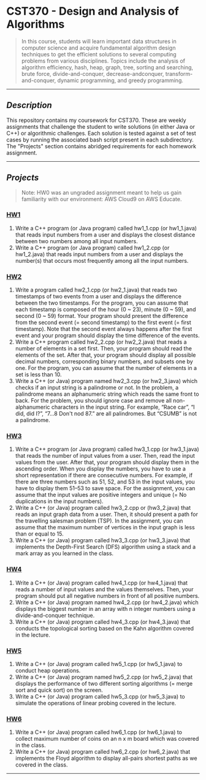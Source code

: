 # CST370 - Design and Analysis of Algorithms

> In this course, students will learn important data structures in computer science and acquire fundamental algorithm design techniques to get the efficient solutions to several computing problems from various disciplines. Topics include the analysis of algorithm efficiency,
hash, heap, graph, tree, sorting and searching, brute force, divide-and-conquer, decrease-andconquer, transform-and-conquer, dynamic programming, and greedy programming. 

---

## _Description_

This repository contains my coursework for CST370. These are weekly
assignments that challenge the student to write solutions (in either
Java or C++) or algorithmic challenges. Each solution is tested against
a set of test cases by running the associated bash script present in each subdirectory. The "Projects" section contains abridged requirements
for each homework assignment.

---

## _Projects_

> Note: HW0 was an ungraded assignment meant to help us gain familiarity
with our environment: AWS Cloud9 on AWS Educate.

### [HW1](https://github.com/raymondshum/CST370/tree/main/hw1)
1.  Write a C++ program (or Java program) called hw1_1.cpp (or hw1_1.java) that reads input numbers 
from a user and displays the closest distance between two numbers among all input numbers.
2. Write a C++ program (or Java program) called hw1_2.cpp (or hw1_2.java) that reads input numbers 
from a user and displays the number(s) that occurs most frequently among all the input numbers.

### [HW2](https://github.com/raymondshum/CST370/tree/main/hw2)
1. Write a program called hw2_1.cpp (or hw2_1.java) that reads two timestamps of two events from a 
user and displays the difference between the two timestamps. For the program, you can assume that each 
timestamp is composed of the hour (0 ~ 23), minute (0 ~ 59), and second (0 ~ 59) format. Your program 
should present the difference from the second event (= second timestamp) to the first event (= first 
timestamp). Note that the second event always happens after the first event and your program should 
display the time difference of the events.
2. Write a C++ program called hw2_2.cpp (or hw2_2.java) that reads a number of elements in a set first. 
Then, your program should read the elements of the set. After that, your program should display all 
possible decimal numbers, corresponding binary numbers, and subsets one by one. For the program, you 
can assume that the number of elements in a set is less than 10.
3. Write a C++ (or Java) program named hw2_3.cpp (or hw2_3.java) which checks if an input string is a 
palindrome or not. In the problem, a palindrome means an alphanumeric string which reads the same front 
to back. For the problem, you should ignore case and remove all non-alphanumeric characters in the input 
string. For example, “Race car”, “I did, did I?”, “7...8 Don't nod 87.” are all palindromes. But 
“CSUMB” is not a palindrome.

### [HW3](https://github.com/raymondshum/CST370/tree/main/hw3)
1. Write a C++ program (or Java program) called hw3_1.cpp (or hw3_1.java) that reads the number of input values from a user. Then, read the input values from the user. After that, your program should display them in the ascending order. When you display the numbers, you have to use a short representation if there are consecutive numbers. For example, if there are three numbers such as 51, 52, and 53 in the input values, you have to display them 51–53 to save space. For the assignment, you can assume that the input values are positive integers and unique (= No duplications in the input numbers).
2. Write a C++ (or Java) program called hw3_2.cpp or (hw3_2.java) that reads an input graph data from a user. Then, it should present a path for the travelling salesman problem (TSP). In the assignment, you can assume that the maximum number of vertices in the input graph is less than or equal to 15.
3. Write a C++ (or Java) program called hw3_3.cpp (or hw3_3.java) that implements the Depth-First Search (DFS) algorithm using a stack and a mark array as you learned in the class. 


### [HW4](https://github.com/raymondshum/CST370/tree/main/hw4)
1. Write a C++ (or Java) program called hw4_1.cpp (or hw4_1.java) that reads a number of input values 
and the values themselves. Then, your program should put all negative numbers in front of all positive 
numbers.
2. Write a C++ (or Java) program named hw4_2.cpp (or hw4_2.java) which displays the biggest number 
in an array with n integer numbers using a divide-and-conquer technique.
3. Write a C++ (or Java) program called hw4_3.cpp (or hw4_3.java) that conducts the topological 
sorting based on the Kahn algorithm covered in the lecture. 

### [HW5](https://github.com/raymondshum/CST370/tree/main/hw5)
1. Write a C++ (or Java) program called hw5_1.cpp (or hw5_1.java) to conduct heap operations. 
2. Write a C++ (or Java) program named hw5_2.cpp (or hw5_2.java) that displays the performance of 
two different sorting algorithms (= merge sort and quick sort) on the screen. 
3. Write a C++ (or Java) program called hw5_3.cpp (or hw5_3.java) to simulate the operations of linear 
probing covered in the lecture. 

### [HW6](https://github.com/raymondshum/CST370/tree/main/hw6)
1. Write a C++ (or Java) program called hw6_1.cpp (or hw6_1.java) to collect maximum number of 
coins on an n x m board which was covered in the class.
2. Write a C++ (or Java) program called hw6_2.cpp (or hw6_2.java) that implements the Floyd 
algorithm to display all-pairs shortest paths as we covered in the class. 
---
